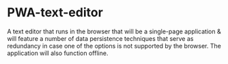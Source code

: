 # PWA-text-editor
A text editor that runs in the browser that will be a single-page application &amp; will feature a number of data persistence techniques that serve as redundancy in case one of the options is not supported by the browser. The application will also function offline.
